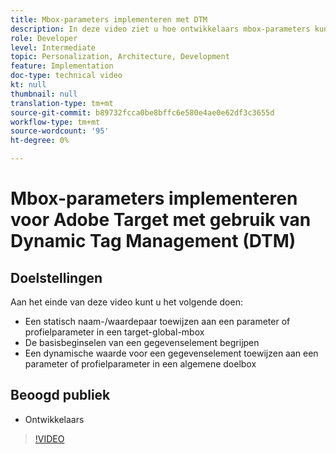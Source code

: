 ```yaml
---
title: Mbox-parameters implementeren met DTM
description: In deze video ziet u hoe ontwikkelaars mbox-parameters kunnen implementeren met behulp van Adobe Activation, voorheen bekend als Adobe Dynamic Tag Management (DTM).
role: Developer
level: Intermediate
topic: Personalization, Architecture, Development
feature: Implementation
doc-type: technical video
kt: null
thumbnail: null
translation-type: tm+mt
source-git-commit: b89732fcca0be8bffc6e580e4ae0e62df3c3655d
workflow-type: tm+mt
source-wordcount: '95'
ht-degree: 0%

---
```



# Mbox-parameters implementeren voor Adobe Target met gebruik van Dynamic Tag Management (DTM)

## Doelstellingen

Aan het einde van deze video kunt u het volgende doen:

* Een statisch naam-/waardepaar toewijzen aan een parameter of profielparameter in een target-global-mbox
* De basisbeginselen van een gegevenselement begrijpen
* Een dynamische waarde voor een gegevenselement toewijzen aan een parameter of profielparameter in een algemene doelbox

## Beoogd publiek

* Ontwikkelaars

>[!VIDEO](https://video.tv.adobe.com/v/17383/?quality=12)